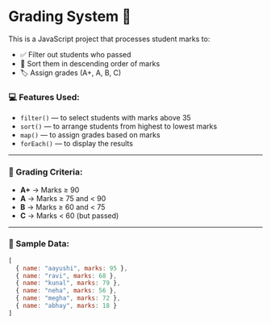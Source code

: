 # Grading System 📝

This is a JavaScript project that processes student marks to:

- ✅ Filter out students who passed
- 🔢 Sort them in descending order of marks
- 🏷️ Assign grades (A+, A, B, C)

### 💻 Features Used:
- `filter()` — to select students with marks above 35
- `sort()` — to arrange students from highest to lowest marks
- `map()` — to assign grades based on marks
- `forEach()` — to display the results

---

### 📌 Grading Criteria:
- **A+** → Marks ≥ 90  
- **A** → Marks ≥ 75 and < 90  
- **B** → Marks ≥ 60 and < 75  
- **C** → Marks < 60 (but passed)

---

### 🧪 Sample Data:
```js
[
  { name: "aayushi", marks: 95 },
  { name: "ravi", marks: 68 },
  { name: "kunal", marks: 79 },
  { name: "neha", marks: 56 },
  { name: "megha", marks: 72 },
  { name: "abhay", marks: 18 }
]

